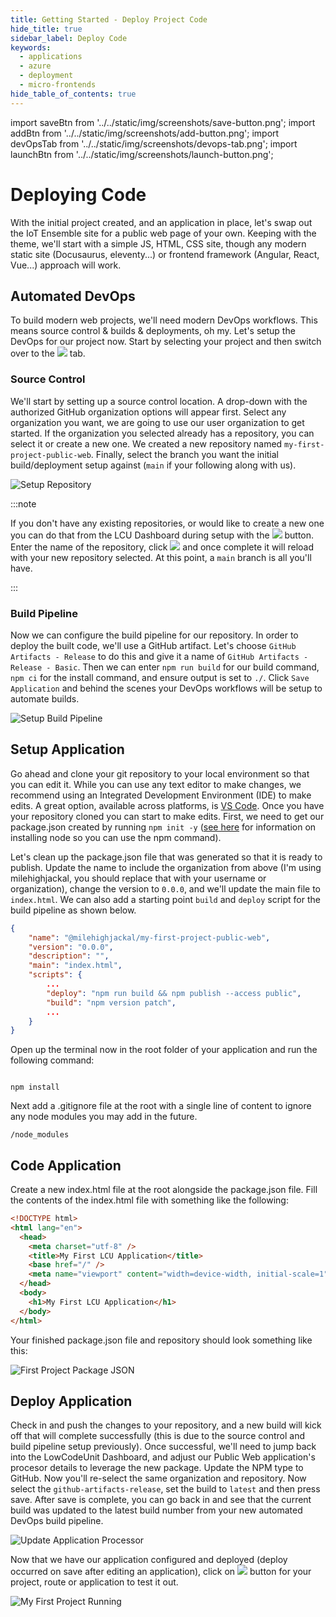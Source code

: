 ```yaml
---
title: Getting Started - Deploy Project Code
hide_title: true
sidebar_label: Deploy Code
keywords:
  - applications
  - azure
  - deployment
  - micro-frontends
hide_table_of_contents: true
---
```


import saveBtn from '../../static/img/screenshots/save-button.png';
import addBtn from '../../static/img/screenshots/add-button.png';
import devOpsTab from '../../static/img/screenshots/devops-tab.png';
import launchBtn from '../../static/img/screenshots/launch-button.png';

# Deploying Code

With the initial project created, and an application in place, let's swap out the IoT Ensemble site for a public web page of your own. Keeping with the theme, we'll start with a simple JS, HTML, CSS site, though any modern static site (Docusaurus, eleventy...) or frontend framework (Angular, React, Vue...) approach will work.

## Automated DevOps

To build modern web projects, we'll need modern DevOps workflows. This means source control & builds & deployments, oh my. Let's setup the DevOps for our project now. Start by selecting your project and then switch over to the <img src={devOpsTab} class="text-image" /> tab.

### Source Control

We'll start by setting up a source control location. A drop-down with the authorized GitHub organization options will appear first. Select any organization you want, we are going to use our user organization to get started. If the organization you selected already has a repository, you can select it or create a new one. We created a new repository named `my-first-project-public-web`. Finally, select the branch you want the initial build/deployment setup against (`main` if your following along with us).

![Setup Repository](/img/screenshots/setup-repository.png)

:::note

If you don't have any existing repositories, or would like to create a new one you can do that from the LCU Dashboard during setup with the <img src={addBtn} class="text-image" /> button. Enter the name of the repository, click <img src={saveBtn} class="text-image" /> and once complete it will reload with your new repository selected. At this point, a `main` branch is all you'll have.

:::

### Build Pipeline

Now we can configure the build pipeline for our repository. In order to deploy the built code, we'll use a GitHub artifact. Let's choose `GitHub Artifacts - Release` to do this and give it a name of `GitHub Artifacts - Release - Basic`. Then we can enter `npm run build` for our build command, `npm ci` for the install command, and ensure output is set to `./`. Click `Save Application` and behind the scenes your DevOps workflows will be setup to automate builds.

![Setup Build Pipeline](/img/screenshots/setup-build-pipeline.png)

## Setup Application

Go ahead and clone your git repository to your local environment so that you can edit it. While you can use any text editor to make changes, we recommend using an Integrated Development Environment (IDE) to make edits. A great option, available across platforms, is [VS Code](https://code.visualstudio.com/download). Once you have your repository cloned you can start to make edits. First, we need to get our package.json created by running `npm init -y` (<a href="https://www.lowcodeunit.com/blog/node-blog" target="_blank">see here</a> for information on installing node so you can use the npm command).

Let's clean up the package.json file that was generated so that it is ready to publish. Update the name to include the organization from above (I'm using milehighjackal, you should replace that with your username or organization), change the version to `0.0.0`, and we'll update the main file to `index.html`. We can also add a starting point `build` and `deploy` script for the build pipeline as shown below.

```json
{
    "name": "@milehighjackal/my-first-project-public-web",
    "version": "0.0.0",
    "description": "",
    "main": "index.html",
    "scripts": {
        ...
        "deploy": "npm run build && npm publish --access public",
        "build": "npm version patch",
        ...
    }
}
```

Open up the terminal now in the root folder of your application and run the following command:

```

npm install

```

Next add a .gitignore file at the root with a single line of content to ignore any node modules you may add in the future.

```
/node_modules
```

## Code Application

Create a new index.html file at the root alongside the package.json file. Fill the contents of the index.html file with something like the following:

```html
<!DOCTYPE html>
<html lang="en">
  <head>
    <meta charset="utf-8" />
    <title>My First LCU Application</title>
    <base href="/" />
    <meta name="viewport" content="width=device-width, initial-scale=1" />
  </head>
  <body>
    <h1>My First LCU Application</h1>
  </body>
</html>
```

Your finished package.json file and repository should look something like this:

![First Project Package JSON](/img/screenshots/first-project-package-json.png)

## Deploy Application

Check in and push the changes to your repository, and a new build will kick off that will complete successfully (this is due to the source control and build pipeline setup previously). Once successful, we'll need to jump back into the LowCodeUnit Dashboard, and adjust our Public Web application's procesor details to leverage the new package. Update the NPM type to GitHub.  Now you'll re-select the same organization and repository.  Now select the `github-artifacts-release`, set the build to `latest` and then press save. After save is complete, you can go back in and see that the current build was updated to the latest build number from your new automated DevOps build pipeline.

![Update Application Processor](/img/screenshots/update-application-processor.png)

Now that we have our application configured and deployed (deploy occurred on save after editing an application), click on <img src={launchBtn} class="text-image" /> button for your project, route or application to test it out.

![My First Project Running](/img/screenshots/my-first-project-running.png)
